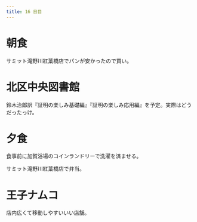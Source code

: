 ```yaml
---
title: 16 日目
---
```


# 朝食

サミット滝野川紅葉橋店でパンが安かったので買い。

# 北区中央図書館

鈴木治郎訳『証明の楽しみ基礎編』『証明の楽しみ応用編』を予定。実際はどうだったっけ。

# 夕食

食事前に加賀浴場のコインランドリーで洗濯を済ませる。

サミット滝野川紅葉橋店で弁当。

# 王子ナムコ

店内広くて移動しやすいいい店舗。
